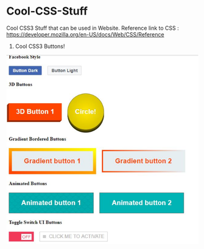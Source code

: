 # Cool-CSS-Stuff
Cool CSS3 Stuff that can be used in Website. Reference link to CSS : https://developer.mozilla.org/en-US/docs/Web/CSS/Reference
1. Cool CSS3 Buttons!


![alt text](https://github.com/komalsingh1/Cool-CSS-Stuff/blob/master/Website/Screenshot.JPG)
